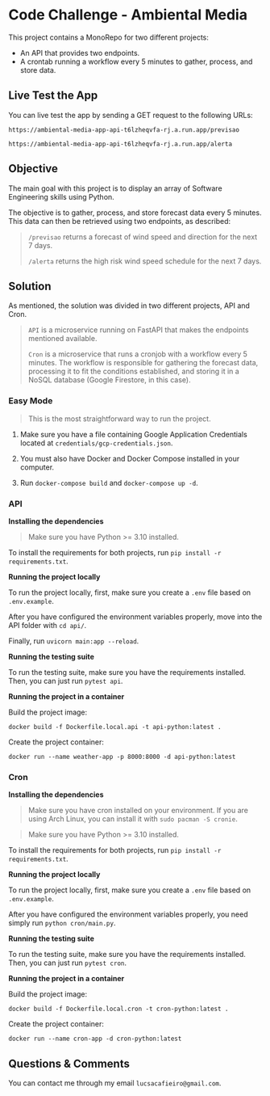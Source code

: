 # Code Challenge - Ambiental Media

This project contains a MonoRepo for two different projects:

- An API that provides two endpoints.
- A crontab running a workflow every 5 minutes to gather, process, and store data.

## Live Test the App

You can live test the app by sending a GET request to the following URLs:

`https://ambiental-media-app-api-t6lzheqvfa-rj.a.run.app/previsao`

`https://ambiental-media-app-api-t6lzheqvfa-rj.a.run.app/alerta`

## Objective

The main goal with this project is to display an array of Software Engineering skills using Python.

The objective is to gather, process, and store forecast data every 5 minutes. This data can then be retrieved using two endpoints, as described:

> `/previsao` returns a forecast of wind speed and direction for the next 7 days.
>
> `/alerta` returns the high risk wind speed schedule for the next 7 days.

## Solution

As mentioned, the solution was divided in two different projects, API and Cron.

> `API` is a microservice running on FastAPI that makes the endpoints mentioned available.
>
> `Cron` is a microservice that runs a cronjob with a workflow every 5 minutes. The workflow is responsible for gathering the forecast data, processing it to fit the conditions established, and storing it in a NoSQL database (Google Firestore, in this case).

### Easy Mode

> This is the most straightforward way to run the project.

1. Make sure you have a file containing Google Application Credentials located at `credentials/gcp-credentials.json`.

2. You must also have Docker and Docker Compose installed in your computer.

3. Run `docker-compose build` and `docker-compose up -d`.

### API

**Installing the dependencies**

> Make sure you have Python >= 3.10 installed.

To install the requirements for both projects, run `pip install -r requirements.txt`.

**Running the project locally**

To run the project locally, first, make sure you create a `.env` file based on `.env.example`.

After you have configured the environment variables properly, move into the API folder with `cd api/`.

Finally, run `uvicorn main:app --reload`.

**Running the testing suite**

To run the testing suite, make sure you have the requirements installed. Then, you can just run `pytest api`.

**Running the project in a container**

Build the project image:

`docker build -f Dockerfile.local.api -t api-python:latest .`

Create the project container:

`docker run --name weather-app -p 8000:8000 -d api-python:latest`

### Cron

**Installing the dependencies**
> Make sure you have cron installed on your environment. If you are using Arch Linux, you can install it with `sudo pacman -S cronie`.

> Make sure you have Python >= 3.10 installed.

To install the requirements for both projects, run `pip install -r requirements.txt`.

**Running the project locally**

To run the project locally, first, make sure you create a `.env` file based on `.env.example`.

After you have configured the environment variables properly, you need simply run `python cron/main.py`.

**Running the testing suite**

To run the testing suite, make sure you have the requirements installed. Then, you can just run `pytest cron`.

**Running the project in a container**

Build the project image:

`docker build -f Dockerfile.local.cron -t cron-python:latest .`

Create the project container:

`docker run --name cron-app -d cron-python:latest`

## Questions & Comments

You can contact me through my email `lucsacafieiro@gmail.com`.

